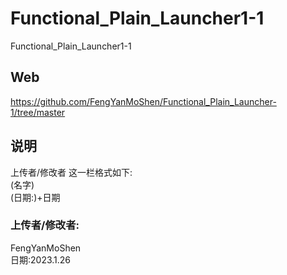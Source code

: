 # Functional_Plain_Launcher1-1

Functional_Plain_Launcher1-1


## Web
https://github.com/FengYanMoShen/Functional_Plain_Launcher-1/tree/master

## 说明
上传者/修改者 这一栏格式如下:  
(名字)  
(日期:)+日期
  
  
### 上传者/修改者:

FengYanMoShen  
日期:2023.1.26
